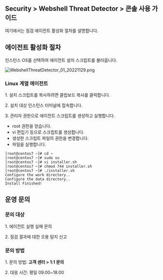 ## Security > Webshell Threat Detector > 콘솔 사용 가이드

여기에서는 점검 에이전트 활성화 절차를 설명합니다. 

## 에이전트 활성화 절차

인스턴스 OS를 선택하여 에이전트 설치 스크립트를 불러옵니다.

![WebshellThreatDetector_01_20221129.png](https://static.toastoven.net/prod_webshellthreatdetector/WebshellThreatDetector_01_20221129.png)

### Linux 계열 에이전트

1\. 설치 스크립트를 복사하려면 클립보드 복사를 클릭합니다.

2\. 설치 대상 인스턴스 터미널에 접속합니다.

3\. 관리자 권한으로 에이전트 스크립트를 생성하고 실행합니다.

* root 권한을 얻습니다.
* vi 편집기 등으로 스크립트를 생성합니다.
* 생성한 스크립트 파일의 권한을 변경합니다.
* 파일을 실행합니다.
```
[root@centos7 ~]# cd ~
[root@centos7 ~]# sudo su
[root@centos7 ~]# vi installer.sh
[root@centos7 ~]# chmod 744 installer.sh
[root@centos7 ~]# ./installer.sh
Configure the work directory..
Configure the data directory..
Install Finished!
```


## 운영 문의

### 문의 대상

1\. 에이전트 실행 실패 문의

2\. 점검 결과에 대한 오용 탐지 신고

### 문의 방법

1\. 문의 방법: **고객 센터 > 1:1 문의**

2\. 대응 시간: 평일 09:00~18:00
